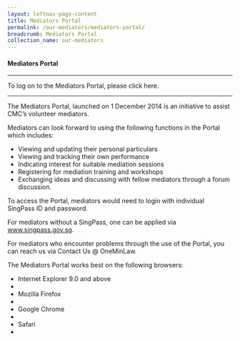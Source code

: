 ```yaml
---
layout: leftnav-page-content
title: Mediators Portal
permalink: /our-mediators/mediators-portal/
breadcrumb: Mediators Portal
collection_name: our-mediators
---
```


#### Mediators Portal
---

To log on to the Mediators Portal, please click here.


***

 

The Mediators Portal, launched on 1 December 2014 is an initiative to assist CMC’s volunteer mediators.

 
Mediators can look forward to using the following functions in the Portal which includes:

<ul>
  <li>Viewing and updating their personal particulars</li>
  <li>Viewing and tracking their own performance</li>
  <li>Indicating interest for suitable mediation sessions</li>
  <li>Registering for mediation training and workshops</li>
  <li>Exchanging ideas and discussing with fellow mediators through a forum discussion.</li>
</ul>

To access the Portal, mediators would need to login with individual SingPass ID and password.  

For mediators without a SingPass, one can be applied via www.singpass.gov.sg.


For mediators who encounter problems through the use of the Portal, you can reach us via Contact Us @ OneMinLaw.  

 

The Mediators Portal works best on the following browsers:

 
<ul>
  <li>Internet Explorer 9.0 and above<li>
  <li>Mozilla Firefox<li>
  <li>Google Chrome<li>
  <li>Safari<li>
</ul>
 


